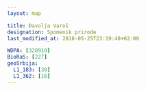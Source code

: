 ```yaml
---
layout: map

title: Đavolja Varoš
designation: Spomenik prirode
last_modified_at: 2018-05-25T23:19:48+02:00

WDPA: [328910]
BioRaS: [227]
geoSrbija:
  L1_183: [30]
  L1_362: [16]
---
```

